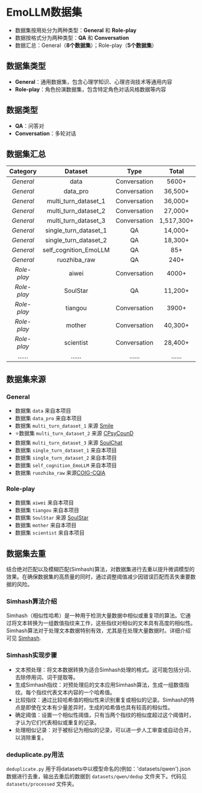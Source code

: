 # EmoLLM数据集

* 数据集按用处分为两种类型：**General** 和 **Role-play**
* 数据按格式分为两种类型：**QA** 和 **Conversation**
* 数据汇总：General（**8个数据集**）；Role-play（**5个数据集**）

## 数据集类型

* **General**：通用数据集，包含心理学知识、心理咨询技术等通用内容
* **Role-play**：角色扮演数据集，包含特定角色对话风格数据等内容

## 数据类型

* **QA**：问答对
* **Conversation**：多轮对话

## 数据集汇总

|   Category  |        Dataset        |     Type     |  Total  |
| :---------: | :-------------------: | :----------: | :-----: |
|  *General*  |         data          | Conversation |  5600+  |
|  *General*  |       data_pro        | Conversation | 36,500+ |
|  *General*  | multi_turn_dataset_1  | Conversation | 36,000+ |
|  *General*  | multi_turn_dataset_2  | Conversation | 27,000+ |
|  *General*  | multi_turn_dataset_3  | Conversation | 1,517,300+ |
|  *General*  | single_turn_dataset_1 |      QA      | 14,000+ |
|  *General*  | single_turn_dataset_2 |      QA      | 18,300+ |
|  *General*  | self_cognition_EmoLLM |      QA      |   85+   |
|  *General*  |      ruozhiba_raw     |      QA      |   240+  |
| *Role-play* |         aiwei         | Conversation |  4000+  |
| *Role-play* |       SoulStar        |      QA      | 11,200+ |
| *Role-play* |        tiangou        | Conversation |  3900+  |
| *Role-play* |        mother         | Conversation | 40,300+ |
| *Role-play* |       scientist       | Conversation | 28,400+ |
|     ……      |          ……           |      ……      |   ……    |

## 数据集来源

### **General**

* 数据集 `data` 来自本项目
* 数据集 `data_pro` 来自本项目
* 数据集 `multi_turn_dataset_1` 来源 [Smile](https://github.com/qiuhuachuan/smile)
* ⭐数据集 `multi_turn_dataset_2` 来源 [CPsyCounD](https://github.com/CAS-SIAT-XinHai/CPsyCoun)
* 数据集 `multi_turn_dataset_3` 来源 [SoulChat](https://github.com/scutcyr/SoulChat)
* 数据集 `single_turn_dataset_1` 来自本项目
* 数据集 `single_turn_dataset_2` 来自本项目
* 数据集 `self_cognition_EmoLLM` 来自本项目
* 数据集 `ruozhiba_raw` 来源[COIG-CQIA](https://huggingface.co/datasets/m-a-p/COIG-CQIA/viewer/ruozhiba)

### **Role-play**

* 数据集 `aiwei` 来自本项目
* 数据集 `tiangou` 来自本项目
* 数据集 `SoulStar` 来源 [SoulStar](https://github.com/Nobody-ML/SoulStar)
* 数据集 `mother` 来自本项目
* 数据集 `scientist` 来自本项目

## 数据集去重

结合绝对匹配以及模糊匹配(Simhash)算法，对数据集进行去重以提升微调模型的效果。在确保数据集的高质量的同时，通过调整阈值减少因错误匹配而丢失重要数据的风险。

### **Simhash算法介绍**

Simhash（相似性哈希）是一种用于检测大量数据中相似或重复项的算法。它通过将文本转换为一组数值指纹来工作，这些指纹对相似的文本具有高度的相似性。Simhash算法对于处理文本数据特别有效，尤其是在处理大量数据时。详细介绍可见 [Simhash](https://algonotes.readthedocs.io/en/latest/Simhash.html).

### **Simhash实现步骤**

* 文本预处理：将文本数据转换为适合Simhash处理的格式。这可能包括分词、去除停用词、词干提取等。
* 生成Simhash指纹：对预处理后的文本应用Simhash算法，生成一组数值指纹。每个指纹代表文本内容的一个哈希值。
* 比较指纹：通过比较哈希值的相似性来识别重复或相似的记录。Simhash的特点是即使在文本有少量差异时，生成的哈希值也具有较高的相似性。
* 确定阈值：设置一个相似性阈值，只有当两个指纹的相似度超过这个阈值时，才认为它们代表相似或重复的记录。
* 处理相似记录：对于被标记为相似的记录，可以进一步人工审查或自动合并，以消除重复。

### deduplicate.py用法

`deduplicate.py` 用于将datasets中以模型命名的(例如：'datasets/qwen').json数据进行去重，输出去重后的数据到 `datasets/qwen/dedup` 文件夹下。代码见 `datasets/processed` 文件夹。
